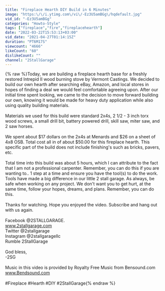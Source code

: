 ```yaml
---
title: "Fireplace Hearth DIY Build in 6 Minutes"
image: "https:\/\/i.ytimg.com\/vi\/-Ez3U5amBGg\/hqdefault.jpg"
vid_id: "-Ez3U5amBGg"
categories: "Howto-Style"
tags: ["fireplace","fire","fireplacehearth"]
date: "2022-03-22T15:53:13+03:00"
vid_date: "2021-04-27T01:14:15Z"
duration: "PT6M17S"
viewcount: "4666"
likeCount: "60"
dislikeCount: ""
channel: "2StallGarage"
---
```

{% raw %}Today, we are building a fireplace hearth base for a freshly restored Intrepid II wood burning stove by Vermont Castings.  We decided to build our own hearth after searching eBay, Amazon, and local stores in hopes of finding a deal we would feel comfortable agreeing upon.  After our initial time spent looking, we came to the decision to move forward building our own, knowing it would be made for heavy duty application while also using quality building materials.<br /><br />Materials we used for this build were standard 2x4s, 2 1/2 - 3 inch torx wood screws, a small drill bit, battery powered drill, skill saw, miter saw, and 2 saw horses.<br /><br />We spent about $17 dollars on the 2x4s at Menards and $26 on a sheet of 4x8 OSB.  Total cost all in of about $50.00 for this fireplace hearth.  This specific part of the build does not include finishing's such as bricks, pavers, etc.<br /><br />Total time into this build was about 5 hours, which I can attribute to the fact that I am not a professional carpenter.  Remember, you can do this if you are wanting to.. 1 step at a time and ensure you have the tool(s) to do the work.  Tools have made a big difference in our little 2 stall garage.  As always, be safe when working on any project.  We don't want you to get hurt, at the same time, follow your hopes, dreams, and plans.  Remember, you can do this.<br /><br />Thanks for watching.  Hope you enjoyed the video.  Subscribe and hang out with us again.<br /><br />Facebook @2STALLGARAGE.<br />www.2stallgarage.com<br />Twitter @2stallgarage<br />Instagram @2stallgaragellc<br />Rumble 2StallGarage<br /><br />God bless,<br />-2SG<br /><br />Music in this video is provided by Royalty Free Music from Bensound.com  www.Bendsound.com<br /><br />#Fireplace #Hearth #DIY #2StallGarage{% endraw %}
